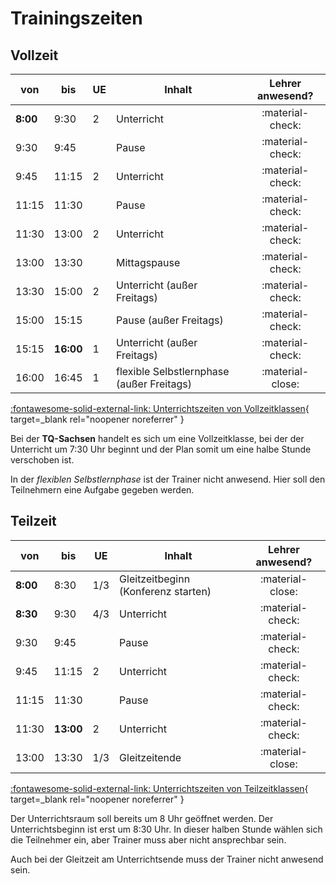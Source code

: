# Trainingszeiten

## Vollzeit

| von  | bis | UE | Inhalt | Lehrer anwesend? |
|-|-|-|-|:-:|
| **8:00** | 9:30 | 2| Unterricht | :material-check: |
| 9:30 | 9:45 |  | Pause | :material-check: |
| 9:45 | 11:15 |  2|Unterricht | :material-check: |
| 11:15 | 11:30 |  | Pause | :material-check: |
| 11:30 | 13:00 | 2| Unterricht | :material-check: |
| 13:00 | 13:30 |  | Mittagspause | :material-check: |
| 13:30 | 15:00 | 2| Unterricht (außer Freitags) | :material-check: |
| 15:00 | 15:15 |  | Pause (außer Freitags) | :material-check: |
| 15:15 | **16:00** | 1| Unterricht (außer Freitags) | :material-check: |
| 16:00 | 16:45 | 1| flexible Selbstlernphase (außer Freitags) | :material-close: |


[:fontawesome-solid-external-link: Unterrichtszeiten von Vollzeitklassen](https://lms.bbw.de/pluginfile.php/283724/mod_resource/content/1/Zeitschema_IT-Berufe_VZ.pdf){ target=_blank rel="noopener noreferrer" }

Bei der **TQ-Sachsen** handelt es sich um eine Vollzeitklasse, bei der der Unterricht um 7:30 Uhr beginnt und der Plan somit um eine halbe Stunde verschoben ist.

In der *flexiblen Selbstlernphase* ist der Trainer nicht anwesend. Hier soll den Teilnehmern eine Aufgabe gegeben werden.

## Teilzeit

| von  | bis | UE | Inhalt | Lehrer anwesend? |
|-|-|-|-|:-:|
| **8:00** | 8:30 | 1/3| Gleitzeitbeginn (Konferenz starten) | :material-close: |
| **8:30** | 9:30 | 4/3 | Unterricht | :material-check: |
| 9:30 | 9:45 |  | Pause | :material-check: |
| 9:45 | 11:15 |  2|Unterricht | :material-check: |
| 11:15 | 11:30 |  | Pause | :material-check: |
| 11:30 | **13:00** | 2| Unterricht | :material-check: |
| 13:00 | 13:30 | 1/3 | Gleitzeitende | :material-close: |

[:fontawesome-solid-external-link: Unterrichtszeiten von Teilzeitklassen](https://lms.bbw.de/pluginfile.php/283725/mod_resource/content/1/Zeitschema_IT-Berufe_TZ.pdf){ target=_blank rel="noopener noreferrer" }

Der Unterrichtsraum soll bereits um 8 Uhr geöffnet werden. Der Unterrichtsbeginn ist erst um 8:30 Uhr. In dieser halben Stunde wählen sich die Teilnehmer ein, aber Trainer muss aber nicht ansprechbar sein.

Auch bei der Gleitzeit am Unterrichtsende muss der Trainer nicht anwesend sein.